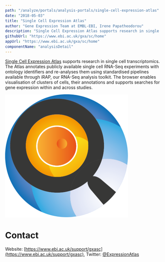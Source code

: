 ```yaml
---
path: "/analyze/portals/analysis-portals/single-cell-expression-atlas"
date: "2018-05-03"
title: "Single Cell Expression Atlas"
author: "Gene Expression Team at EMBL-EBI, Irene Papatheodorou"
description: "Single Cell Expression Atlas supports research in single cell transcriptomics."
githubUrl: "https://www.ebi.ac.uk/gxa/sc/home"
appUrl: "https://www.ebi.ac.uk/gxa/sc/home"
componentName: "analysisDetail"
---
```


[Single Cell Expression Atlas](https://www.ebi.ac.uk/gxa/sc/home) supports research in single cell transcriptomics. The Atlas annotates publicly available single cell RNA-Seq experiments with ontology identifiers and re-analyses them using standardised pipelines available through iRAP, our RNA-Seq analysis toolkit. The browser enables visualisation of clusters of cells, their annotations and supports searches for gene expression within and across studies.

<a href="https://www.ebi.ac.uk/gxa/sc/home" target="_blank">
  <img src="../_images/portals/single-cell-expression-atlas.png" width=400/>
</a>

# Contact
Website: [https://www.ebi.ac.uk/support/gxasc](https://www.ebi.ac.uk/support/gxasc), Twitter: [@ExpressionAtlas](https://twitter.com/ExpressionAtlas)
